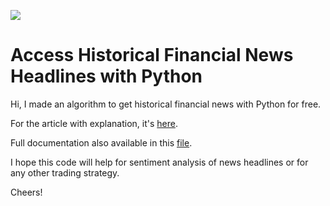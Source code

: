 ![](https://github.com/philippe-ostiguy/webscrap_headlines/blob/master/images/retrieve-data.jpg)

# Access Historical Financial News Headlines with Python

Hi, I made an algorithm to get historical financial news with Python for free.

For the article with explanation, it's [here](https://ostiguyphilippe.medium.com/access-historical-financial-news-headlines-with-python-be1b8faaea9f).

Full documentation also available in this [file](https://github.com/philippe-ostiguy/webscrap_headlines/blob/master/web_scraping.py).

I hope this code will help for sentiment analysis of news headlines or for any other trading strategy.

Cheers!
